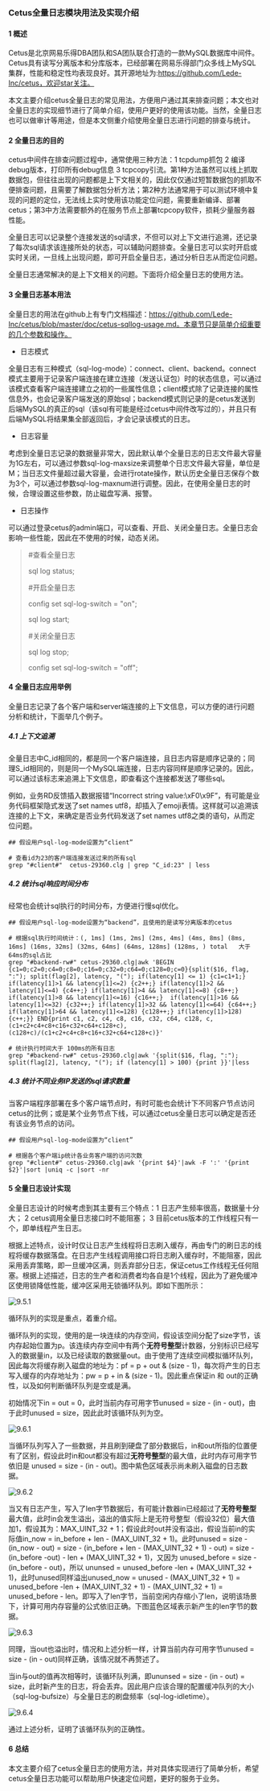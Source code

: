 ### Cetus全量日志模块用法及实现介绍

#### 1 概述

Cetus是北京网易乐得DBA团队和SA团队联合打造的一款MySQL数据库中间件。Cetus具有读写分离版本和分库版本，已经部署在网易乐得部门众多线上MySQL集群，性能和稳定性均表现良好。其开源地址为:https://github.com/Lede-Inc/cetus，欢迎star关注。

本文主要介绍cetus全量日志的常见用法，方便用户通过其来排查问题；本文也对全量日志的实现细节进行了简单介绍，使用户更好的使用该功能。当然，全量日志也可以做审计等用途，但是本文侧重介绍使用全量日志进行问题的排查与统计。

#### 2 全量日志的目的

cetus中间件在排查问题过程中，通常使用三种方法：1 tcpdump抓包 2 编译debug版本，打印所有debug信息 3 tcpcopy引流。第1种方法虽然可以线上抓取数据包，但往往出现的问题都是上下文相关的，因此仅仅通过短暂数据包的抓取不便排查问题，且需要了解数据包分析方法；第2种方法通常用于可以测试环境中复现的问题的定位，无法线上实时使用该功能定位问题，需要重新编译、部署cetus；第3中方法需要额外的在服务节点上部署tcpcopy软件，损耗少量服务器性能。

全量日志可以记录整个连接发送的sql请求，不但可以对上下文进行追溯，还记录了每次sql请求该连接所处的状态，可以辅助问题排查。全量日志可以实时开启或实时关闭，一旦线上出现问题，即可开启全量日志，通过分析日志从而定位问题。

全量日志通常解决的是上下文相关的问题。下面将介绍全量日志的使用方法。

#### 3 全量日志基本用法

全量日志的用法在github上有专门文档描述：https://github.com/Lede-Inc/cetus/blob/master/doc/cetus-sqllog-usage.md。本章节只是简单介绍重要的几个参数和操作。

- 日志模式

全量日志有三种模式（sql-log-mode）：connect、client、backend。connect模式主要用于记录客户端连接在建立连接（发送认证包）时的状态信息，可以通过该模式查看客户端连接建立之初的一些属性信息；client模式除了记录连接的属性信息外，也会记录客户端发送的原始sql；backend模式则记录的是cetus发送到后端MySQL的真正的sql（该sql有可能是经过cetus中间件改写过的），并且只有后端MySQL将结果集全部返回后，才会记录该模式的日志。

- 日志容量

考虑到全量日志记录的数据量非常大，因此默认单个全量日志的日志文件最大容量为1G左右，可以通过参数sql-log-maxsize来调整单个日志文件最大容量，单位是M；当日志文件量超过最大容量，会进行rotate操作，默认历史全量日志保存个数为3个，可以通过参数sql-log-maxnum进行调整。因此，在使用全量日志的时候，合理设置这些参数，防止磁盘写满、报警。

- 日志操作

可以通过登录cetus的admin端口，可以查看、开启、关闭全量日志。全量日志会影响一些性能，因此在不使用的时候，动态关闭。

> \#查看全量日志
> 
> sql log status;
>
> \#开启全量日志
> 
> config set sql-log-switch = "on";
> 
> sql log start;
> 
> \#关闭全量日志
> 
> sql log stop;
> 
> config set sql-log-switch = "off";


#### 4 全量日志应用举例

全量日志记录了各个客户端和server端连接的上下文信息，可以方便的进行问题分析和统计，下面举几个例子。


##### 4.1 上下文追溯

全量日志中C\_id相同的，都是同一个客户端连接，且日志内容是顺序记录的；同理S\_id相同的，则是同一个MySQL端连接，日志内容同样是顺序记录的。因此，可以通过该标志来追溯上下文信息，即查看这个连接都发送了哪些sql。

例如，业务RD反馈插入数据报错“Incorrect string value:\xF0\x9F”，有可能是业务代码框架隐式发送了set names utf8，却插入了emoji表情。这样就可以追溯该连接的上下文，来确定是否业务代码发送了set names utf8之类的语句，从而定位问题。

```
## 假设用户sql-log-mode设置为“client” 

# 查看id为23的客户端连接发送过来的所有sql
grep "#client#"  cetus-29360.clg | grep "C_id:23" | less
```

##### 4.2 统计sql响应时间分布

经常也会统计sql执行的时间分布，方便进行慢sql优化。

```
## 假设用户sql-log-mode设置为“backend”，且使用的是读写分离版本的cetus

# 根据sql执行时间统计：(, 1ms] (1ms, 2ms] (2ms, 4ms] (4ms, 8ms] (8ms, 16ms] (16ms, 32ms] (32ms, 64ms] (64ms, 128ms] (128ms, ) total   大于64ms的sql占比
grep "#backend-rw#" cetus-29360.clg|awk 'BEGIN {c1=0;c2=0;c4=0;c8=0;c16=0;c32=0;c64=0;c128=0;c=0}{split($16, flag, ":"); split(flag[2], latency, "("); if(latency[1] <= 1) {c1=c1+1;} if(latency[1]>1 && latency[1]<=2) {c2++;} if(latency[1]>2 && latency[1]<=4) {c4++;} if(latency[1]>4 && latency[1]<=8) {c8++;} if(latency[1]>8 && latency[1]<=16) {c16++;}  if(latency[1]>16 && latency[1]<=32) {c32++;} if(latency[1]>32 && latency[1]<=64) {c64++;} if(latency[1]>64 && latency[1]<=128) {c128++;} if(latency[1]>128) {c++;}} END{print c1, c2, c4, c8, c16, c32, c64, c128, c, (c1+c2+c4+c8+c16+c32+c64+c128+c), (c128+c)/(c1+c2+c4+c8+c16+c32+c64+c128+c)}'

# 统计执行时间大于 100ms的所有日志
grep "#backend-rw#" cetus-29360.clg|awk '{split($16, flag, ":"); split(flag[2], latency, "("); if (latency[1] > 100) {print }}'|less
```

##### 4.3 统计不同业务IP发送的sql请求数量

当客户端程序部署在多个客户端节点时，有时可能也会统计下不同客户节点访问cetus的比例；或是某个业务节点下线，可以通过cetus全量日志可以确定是否还有该业务节点的访问。

```
## 假设用户sql-log-mode设置为“client” 

# 根据各个客户端ip统计各业务客户端的访问次数
grep "#client#" cetus-29360.clg|awk '{print $4}'|awk -F ':' '{print $2}'|sort |uniq -c |sort -nr
```

#### 5 全量日志设计实现

全量日志设计的时候考虑到其主要有三个特点：1 日志产生频率很高，数据量十分大； 2 cetus调用全量日志接口时不能阻塞； 3 目前cetus版本的工作线程只有一个，即单线程产生日志。

根据上述特点，设计时仅让日志产生线程将日志刷入缓存，再由专门的刷日志的线程将缓存数据落盘。在日志产生线程调用接口将日志刷入缓存时，不能阻塞，因此采用丢弃策略，即一旦缓冲区满，则丢弃部分日志，保证cetus工作线程无任何阻塞。根据上述描述，日志的生产者和消费者均各自是1个线程，因此为了避免缓冲区使用锁降低性能，缓冲区采用无锁循环队列。即如下图所示：

![9.5.1](./images/9.5.1.png)

循环队列的实现是重点，着重介绍。

循环队列的实现，使用的是一块连续的内存空间，假设该空间分配了size字节，该内存起始位置为p。该连续内存空间中有两个**无符号整型**计数器，分别标识已经写入的数据量in，以及已经读取的数据量out。由于使用了连续空间模拟循环队列，因此每次将缓存刷入磁盘的地址为：pf = p + out & (size - 1)，每次将产生的日志写入缓存的内存地址为：pw = p + in & (size - 1)。因此重点保证in 和 out的正确性，以及如何判断循环队列是空或是满。

初始情况下in = out = 0，此时当前内存可用字节unused = size - (in - out)，由于此时unused = size，因此此时该循环队列为空。

![9.6.1](./images/9.6.1.png)

当循环队列写入了一些数据，并且刷到硬盘了部分数据后，in和out所指的位置便有了区别，假设此时in和out都没有超过**无符号整型**的最大值，此时内存可用字节依旧是 unused = size - (in - out)。图中紫色区域表示尚未刷入磁盘的日志数据。

![9.6.2](./images/9.6.2.png)

当又有日志产生，写入了len字节数据后，有可能计数器in已经超过了**无符号整型**最大值，此时in会发生溢出，溢出的值实际上是无符号整型（假设32位）最大值加1，假设其为：MAX\_UINT\_32 + 1；假设此时out并没有溢出，假设当前in的实际值in\_now = in\_before + len - (MAX\_UINT\_32 + 1)。此时unused = size - (in\_now - out) = size - (in\_before + len - (MAX\_UINT\_32 + 1) - out) = size - (in\_before -out) - len + (MAX\_UINT\_32 + 1)，又因为 unused\_before = size - (in\_before - out)，所以 ununsed = unused\_before -len + (MAX\_UINT\_32 + 1)，此时unused同样溢出unused\_now = unused - (MAX\_UINT\_32 + 1) = unused\_before -len + (MAX\_UINT\_32 + 1) - (MAX\_UINT\_32 + 1) = unused\_before - len。即写入了len字节，当前空闲内存缩小了len，说明该场景下，计算可用内存容量的公式依旧正确。下图蓝色区域表示新产生的len字节的数据。

![9.6.3](./images/9.6.3.png)

同理，当out也溢出时，情况和上述分析一样，计算当前内存可用字节unused = size - (in - out)同样正确，该情况就不再赘述了。

当in与out的值再次相等时，该循环队列满，即ununsed = size - (in - out) = size，此时新产生的日志，将会丢弃。因此用户应该合理的配置缓冲队列的大小（sql-log-bufsize）与全量日志的刷盘频率（sql-log-idletime）。

![9.6.4](./images/9.6.4.png)


通过上述分析，证明了该循环队列的正确性。

#### 6 总结

本文主要介绍了cetus全量日志的使用方法，并对具体实现进行了简单分析，希望cetus全量日志功能可以帮助用户快速定位问题，更好的服务于业务。

